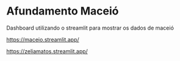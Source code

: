 # Afundamento Maceió

Dashboard utilizando o streamlit para mostrar os dados de maceió

https://maceio.streamlit.app/

https://zeliamatos.streamlit.app/
